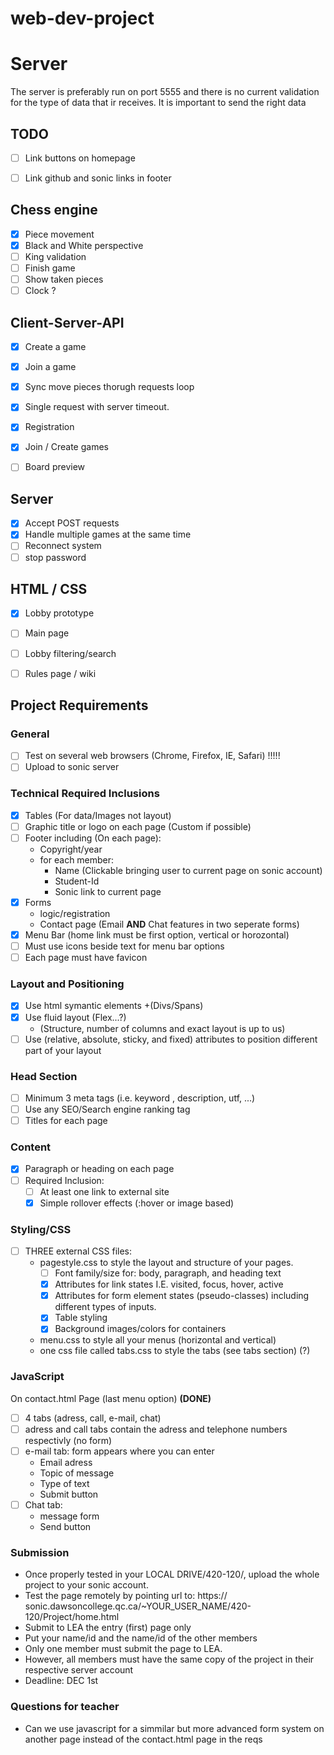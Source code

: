 # web-dev-project

# Server
The server is preferably run on port 5555 and there is no current validation for the type of data that ir receives.
It is important to send the right data


## TODO
- [ ] Link buttons on homepage
- [ ] Link github and sonic links in footer



## Chess engine
- [x] Piece movement
- [x] Black and White perspective
- [ ] King validation
- [ ] Finish game
- [ ] Show taken pieces
- [ ] Clock ?

## Client-Server-API
- [x] Create a game
- [x] Join a game
- [x] Sync move pieces thorugh requests loop
- [x] Single request with server timeout.
- [X] Registration
- [X] Join / Create games
- [ ] Board preview


## Server
- [x] Accept POST requests
- [x] Handle multiple games at the same time
- [ ] Reconnect system
- [ ] stop password

## HTML / CSS
- [x] Lobby prototype
- [ ] Main page
- [ ] Lobby filtering/search
- [ ] Rules page / wiki


## Project Requirements



### General
- [ ] Test on several web browsers (Chrome, Firefox, IE, Safari) !!!!!
- [ ] Upload to sonic server

### Technical Required Inclusions
- [X] Tables (For data/Images not layout)
- [ ] Graphic title or logo on each page (Custom if possible)
- [ ] Footer including (On each page):
    * Copyright/year
    * for each member:
        * Name (Clickable bringing user to current page on sonic account)
        * Student-Id
        * Sonic link to current page
- [X] Forms
    * logic/registration
    * Contact page (Email __AND__ Chat features in two seperate forms)
- [X] Menu Bar (home link must be first option, vertical or horozontal)
- [ ] Must use icons beside text for menu bar options 
- [ ] Each page must have favicon

### Layout and Positioning
- [X] Use html symantic elements +(Divs/Spans)
- [X] Use fluid layout (Flex...?)
    * (Structure, number of columns and exact layout is up to us)
- [ ] Use (relative, absolute, sticky, and fixed) attributes to position different part of your layout

### Head Section
- [ ] Minimum 3 meta tags (i.e. keyword , description, utf, ...)
- [ ] Use any SEO/Search engine ranking tag
- [ ] Titles for each page

### Content
- [X] Paragraph or heading on each page
- [ ] Required Inclusion:
    - [ ] At least one link to external site
    - [X] Simple rollover effects (:hover or image based)

### Styling/CSS
- [ ] THREE external CSS files:
    * pagestyle.css to style the layout and structure of your pages.
        - [ ] Font family/size for: body, paragraph, and heading text
        - [X] Attributes for link states I.E. visited, focus, hover, active
        - [X] Attributes for form element states (pseudo-classes) including different types of inputs.
        - [X] Table styling
        - [X] Background images/colors for containers   
    * menu.css to style all your menus (horizontal and vertical)
    * one css file called tabs.css to style the tabs (see tabs section) (?)

### JavaScript
On contact.html Page (last menu option) <b>(DONE)</b>
- [ ] 4 tabs (adress, call, e-mail, chat)
- [ ] adress and call tabs contain the adress and telephone numbers respectivly (no form)
- [ ] e-mail tab: form appears where you can enter
    * Email adress
    * Topic of message
    * Type of text
    * Submit button
- [ ] Chat tab:
    * message form
    * Send button

### Submission
* Once properly tested in your LOCAL DRIVE/420-120/, upload the whole project to your sonic account.
* Test the page remotely by pointing url to: https:// sonic.dawsoncollege.qc.ca/~YOUR_USER_NAME/420-120/Project/home.html
* Submit to LEA the entry (first) page only
* Put your name/id and the name/id of the other members
* Only one member must submit the page to LEA.
* However, all members must have the same copy of the project in their respective server account
* Deadline: DEC 1st

### Questions for teacher
* Can we use javascript for a simmilar but more advanced form system on another page instead of the contact.html page in the reqs

